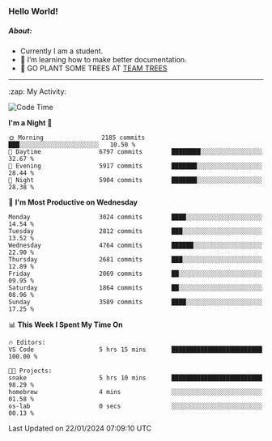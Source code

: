 ### Hello World!

##### About:
- Currently I am a student.
- 🌱 I’m learning how to make better documentation.
- 🌱 GO PLANT SOME TREES AT [TEAM TREES](https://teamtrees.org/)

---
  <summary>:zap: My Activity:</summary>
  
<!--START_SECTION:waka-->
![Code Time](http://img.shields.io/badge/Code%20Time-1%2C273%20hrs%2044%20mins-blue)

**I'm a Night 🦉** 

```text
🌞 Morning                2185 commits        ███░░░░░░░░░░░░░░░░░░░░░░   10.50 % 
🌆 Daytime                6797 commits        ████████░░░░░░░░░░░░░░░░░   32.67 % 
🌃 Evening                5917 commits        ███████░░░░░░░░░░░░░░░░░░   28.44 % 
🌙 Night                  5904 commits        ███████░░░░░░░░░░░░░░░░░░   28.38 % 
```
📅 **I'm Most Productive on Wednesday** 

```text
Monday                   3024 commits        ████░░░░░░░░░░░░░░░░░░░░░   14.54 % 
Tuesday                  2812 commits        ███░░░░░░░░░░░░░░░░░░░░░░   13.52 % 
Wednesday                4764 commits        ██████░░░░░░░░░░░░░░░░░░░   22.90 % 
Thursday                 2681 commits        ███░░░░░░░░░░░░░░░░░░░░░░   12.89 % 
Friday                   2069 commits        ██░░░░░░░░░░░░░░░░░░░░░░░   09.95 % 
Saturday                 1864 commits        ██░░░░░░░░░░░░░░░░░░░░░░░   08.96 % 
Sunday                   3589 commits        ████░░░░░░░░░░░░░░░░░░░░░   17.25 % 
```


📊 **This Week I Spent My Time On** 

```text
🔥 Editors: 
VS Code                  5 hrs 15 mins       █████████████████████████   100.00 % 

🐱‍💻 Projects: 
snake                    5 hrs 10 mins       █████████████████████████   98.29 % 
homebrew                 4 mins              ░░░░░░░░░░░░░░░░░░░░░░░░░   01.58 % 
os-lab                   0 secs              ░░░░░░░░░░░░░░░░░░░░░░░░░   00.13 % 
```


 Last Updated on 22/01/2024 07:09:10 UTC
<!--END_SECTION:waka-->
